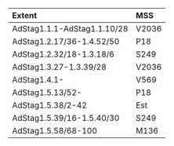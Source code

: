 |Extent|MSS|
|:-----|:---|
|AdStag1.1.1-AdStag1.1.10/28|V2036|
|AdStag1.2.17/36-1.4.52/50|P18|
|AdStag1.2.32/18-1.3.18/6|S249|
|AdStag1.3.27-1.3.39/28|V2036|
|AdStag1.4.1-|V569|
|AdStag1.5.13/52-|P18|
|AdStag1.5.38/2-42|Est|
|AdStag1.5.39/16-1.5.40/30|S249|
|AdStag1.5.58/68-100|M136|